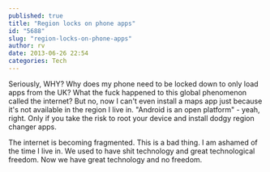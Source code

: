 ```yaml
---
published: true
title: "Region locks on phone apps"
id: "5688"
slug: "region-locks-on-phone-apps"
author: rv
date: 2013-06-26 22:54
categories: Tech
---
```

Seriously, WHY? Why does my phone need to be locked down to only load apps from the UK? What the fuck happened to this global phenomenon called the internet? But no, now I can't even install a maps app just because it's not available in the region I live in. "Android is an open platform" - yeah, right. Only if you take the risk to root your device and install dodgy region changer apps.

The internet is becoming fragmented. This is a bad thing. I am ashamed of the time I live in. We used to have shit technology and great technological freedom. Now we have great technology and no freedom.